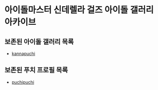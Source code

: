 # 아이돌마스터 신데렐라 걸즈 아이돌 갤러리 아카이브
## 보존된 아이돌 갤러리 목록
* [kannapuchi](idols/kannapuchi)
## 보존된 푸치 프로필 목록
* [puchipuchi](etc/puchi/puchipuchi)
